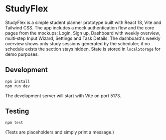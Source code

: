 # StudyFlex

StudyFlex is a simple student planner prototype built with React 18, Vite and Tailwind CSS. The app includes a mock authentication flow and the core pages from the mockups: Login, Sign up, Dashboard with weekly overview, multi‑step Input Wizard, Settings and Task Details. The dashboard's weekly overview shows only study sessions generated by the scheduler; if no schedule exists the section stays hidden. State is stored in `localStorage` for demo purposes.

## Development

```bash
npm install
npm run dev
```

The development server will start with Vite on port 5173.

## Testing

```bash
npm test
```

(Tests are placeholders and simply print a message.)
